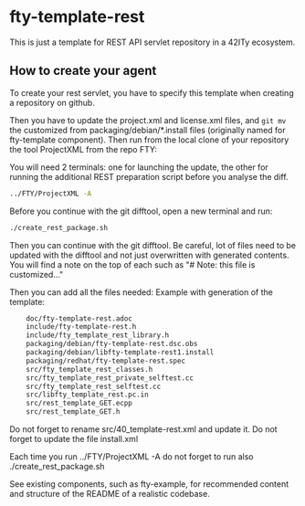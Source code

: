 # fty-template-rest

This is just a template for REST API servlet repository in a 42ITy ecosystem.

## How to create your agent

To create your rest servlet, you have to specify this template when
creating a repository on github.

Then you have to update the project.xml and license.xml files, and
`git mv` the customized from packaging/debian/*.install files (originally
named for fty-template component). Then run from the local clone of
your repository the tool ProjectXML from the repo FTY:

You will need 2 terminals: one for launching the update, the other
for running the additional REST preparation script before you analyse
the diff.

```bash
../FTY/ProjectXML -A
```

Before you continue with the git difftool, open a new terminal and run:

```bash
./create_rest_package.sh
```
Then you can continue with the git difftool.
Be careful, lot of files need to be updated with the difftool and not
just overwritten with generated contents. You will find a note on the
top of each such as "# Note: this file is customized..."

Then you can add all the files needed: Example with generation of the template:

```bash
	doc/fty-template-rest.adoc
	include/fty-template-rest.h
	include/fty_template_rest_library.h
	packaging/debian/fty-template-rest.dsc.obs
	packaging/debian/libfty-template-rest1.install
	packaging/redhat/fty-template-rest.spec
	src/fty_template_rest_classes.h
	src/fty_template_rest_private_selftest.cc
	src/fty_template_rest_selftest.cc
	src/libfty_template_rest.pc.in
	src/rest_template_GET.ecpp
	src/rest_template_GET.h
```

Do not forget to rename src/40_template-rest.xml and update it.
Do not forget to update the file install.xml

Each time you run ../FTY/ProjectXML -A do not forget to run also
./create_rest_package.sh

See existing components, such as fty-example, for recommended content and
structure of the README of a realistic codebase.
